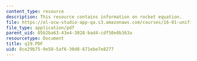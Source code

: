 ```yaml
---
content_type: resource
description: This resource contains information on rocket equation.
file: https://ol-ocw-studio-app-qa.s3.amazonaws.com/courses/16-01-unified-engineering-i-ii-iii-iv-fall-2005-spring-2006/8ce29b759e585af630d8671ebe7e8277_q19.PDF
file_type: application/pdf
parent_uid: 05b2ba63-43e4-3028-bad4-cdf50e0b363a
resourcetype: Document
title: q19.PDF
uid: 8ce29b75-9e58-5af6-30d8-671ebe7e8277
---
```


